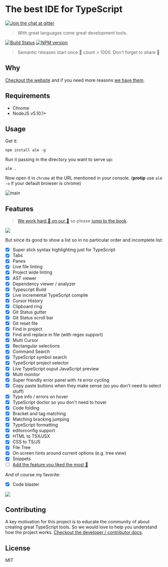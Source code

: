# The best IDE for TypeScript

[![Join the chat at  gitter][gitter-image]][gitter-url]

> With great languages come great development tools.

[![Build Status][travis-image]][travis-url]
[![NPM version][npm-image]][npm-url]

> Semantic releases start once 🌟 count > 1000. Don't forget to share 🌹

## Why

[Checkout the website](http://alm.tools) and if you need more reasons [we have them](https://basarat.gitbooks.io/alm/content/contributing/why.html).

## Requirements

* Chrome
* NodeJS v5.10.1+

## Usage

Get it:
```
npm install alm -g
```

Run it passing in the directory you want to serve up:
```
alm .
```

Now open it in `chrome` at the URL mentioned in your console. (**protip** use `alm -o` if your default browser is chrome)

![main](https://raw.githubusercontent.com/alm-tools/alm-tools.github.io/master/screens/main.png)

## Features

> [We work hard :construction_worker: on our :memo:][docs] so please [jump to the book][docs].

[![][cover]][docs]

But since its good to show a list so in no particular order and incomplete list:

* [x] Super slick syntax highlighting just for TypeScript
* [x] Tabs
* [x] Panes
* [x] Live file linting
* [x] Project wide linting
* [x] AST viewer
* [x] Dependency viewer / analyzer
* [x] Typescript Build
* [x] Live incremental TypeScript compile
* [x] Cursor History
* [x] Clipboard ring
* [x] Git Status gutter
* [x] Git Status scroll bar
* [x] Git reset file
* [x] Find in project
* [x] Find and replace in file (with regex support)
* [x] Multi Cursor
* [x] Rectangular selections
* [x] Command Search
* [x] TypeScript symbol search
* [x] TypeScript project selector
* [x] Live TypeScript ouput JavaScript preview
* [x] Multi monitor
* [x] Super friendly error panel with `f8` error cycling
* [x] Copy paste buttons when they make sense (so you don't need to select stuff)
* [x] Type info / errors on hover
* [x] TypeScript doctor so you don't need to hover
* [x] Code folding
* [x] Bracket and tag matching
* [x] Matching bracking jumping
* [x] TypeScript formatting
* [x] editorconfig support
* [x] HTML to TSX/JSX
* [x] CSS to TS/JS
* [x] File Tree
* [x] On screen hints around current options (e.g. tree view)
* [x] Snippets
* [ ] [Add the feature you liked the most 🌹](https://github.com/alm-tools/alm/pulls)

And of course my favorite:

* [x] Code blaster

![](https://raw.githubusercontent.com/alm-tools/alm-tools.github.io/master/screens/blaster.gif)

## Contributing
A key motivation for this project is to educate the community of about creating great TypeScript tools. So we would love to help you understand how the project works. [Checkout the developer / contributor docs][contributing].

## License

MIT

[docs]: https://basarat.gitbooks.io/alm/content/
[contributing]: https://basarat.gitbooks.io/alm/content/contributing/
[cover]: https://raw.githubusercontent.com/alm-tools/alm-tools.github.io/master/screens/cover_small.png
[npm-image]: https://img.shields.io/npm/v/alm.svg?style=flat
[npm-url]: https://npmjs.org/package/alm
[travis-image]: https://travis-ci.org/alm-tools/alm.svg?branch=master
[travis-url]:https://travis-ci.org/alm-tools/alm
[gitter-image]: https://badges.gitter.im/Join%20Chat.svg
[gitter-url]: https://gitter.im/alm-tools/alm?utm_source=badge&utm_medium=badge&utm_campaign=pr-badge&utm_content=badge
